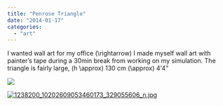 ```yaml
---
title: "Penrose Triangle"
date: "2014-01-17"
categories: 
  - "art"
---
```


I wanted wall art for my office \(\rightarrow\) I made myself wall art with painter’s tape during a 30min break from working on my simulation. The triangle is fairly large, \(h \approx\) 130 cm \(\approx\) 4'4"

[![](/wp-content/uploads/2014/01/2014-01-17-01.36.34-1.jpg)](/wp-content/uploads/2014/01/2014-01-17-01.36.34-1.jpg)

[![1238200_10202609053460173_329055606_n.jpg](/wp-content/uploads/2014/01/2014-01-17-12.41.08-1.jpg)](/wp-content/uploads/2014/01/2014-01-17-12.41.08-1.jpg)
